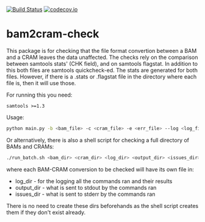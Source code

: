 [![Build Status](https://travis-ci.org/wtsi-hgi/bam2cram-check.svg)](https://travis-ci.org/wtsi-hgi/bam2cram-check)
[![codecov.io](https://codecov.io/github/wtsi-hgi/bam2cram-check/coverage.svg?branch=master)](https://codecov.io/github/wtsi-hgi/bam2cram-check?branch=master)

# bam2cram-check

This package is for checking that the file format convertion between a BAM and a CRAM leaves the data unaffected. The checks rely on the comparison between samtools stats' (CHK field), and on samtools flagstat. In addition to this both files are samtools quickcheck-ed. The stats are generated for both files. However, if there is a .stats or .flagstat file in the directory where each file is, then it will use those.

For running this you need:
```
samtools >=1.3
```

Usage:
```bash
python main.py -b <bam_file> -c <cram_file> -e <err_file> --log <log_file>
```

Or alternatively, there is also a shell script for checking a full directory of BAMs and CRAMs:
```bash
./run_batch.sh <bam_dir> <cram_dir> <log_dir> <output_dir> <issues_dir>
```
where each BAM-CRAM conversion to be checked will have its own file in:
- log_dir - for the logging all the commands ran and their results
- output_dir - what is sent to stdout by the commands ran
- issues_dir - what is sent to stderr by the commands ran

There is no need to create these dirs beforehands as the shell script creates them if they don't exist already.
